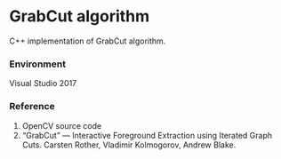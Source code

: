 # GrabCut algorithm
 C++ implementation of GrabCut algorithm.
 
### Environment
Visual Studio 2017

### Reference
1. OpenCV source code
2. “GrabCut” — Interactive Foreground Extraction using Iterated Graph Cuts. Carsten Rother, Vladimir Kolmogorov, Andrew Blake.